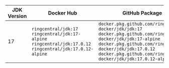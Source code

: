 | JDK Version | Docker Hub | GitHub Package |
|-------------|------------|----------------|
| 17 | `ringcentral/jdk:17` `ringcentral/jdk:17-alpine` `ringcentral/jdk:17.0.12` `ringcentral/jdk:17.0.12-alpine` | `docker.pkg.github.com/ringcentral-docker/jdk/jdk:17` `docker.pkg.github.com/ringcentral-docker/jdk/jdk:17-alpine` `docker.pkg.github.com/ringcentral-docker/jdk/jdk:17.0.12` `docker.pkg.github.com/ringcentral-docker/jdk/jdk:17.0.12-alpine` |
